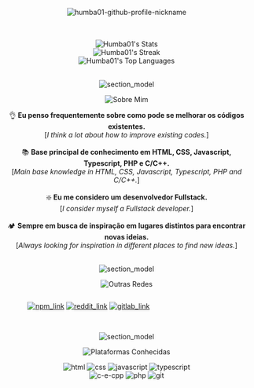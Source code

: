 <div align="center">
  
  ![humba01-github-profile-nickname](https://user-images.githubusercontent.com/59739253/232824805-c81720f6-1699-4dbf-b62f-923408925aa9.png)

  <br><br> 
  ![Humba01's Stats](https://github-readme-stats.vercel.app/api?username=Humba01&theme=radical&show_icons=true&hide_border=false&count_private=true)<br>
  ![Humba01's Streak](https://github-readme-streak-stats.herokuapp.com/?user=Humba01&theme=radical&hide_border=false)<br>
  ![Humba01's Top Languages](https://github-readme-stats.vercel.app/api/top-langs/?username=Humba01&theme=radical&show_icons=true&hide_border=false&layout=compact)

  <br> ![section_model](https://github.com/Humba01/Humba01/assets/59739253/7e904f44-9dff-439c-96fe-7a10082597af) <br>

   ![Sobre Mim](https://github.com/Humba01/Humba01/assets/59739253/601419a2-d030-48e4-81ea-ab30bb261cd3)
  
  👌 **Eu penso frequentemente sobre como pode se melhorar os códigos existentes.** <br> [_I think a lot about how to improve existing codes._] <br><br>
  📚 **Base principal de conhecimento em HTML, CSS, Javascript, Typescript, PHP e C/C++.** <br> [_Main base knowledge in HTML, CSS, Javascript, Typescript, PHP and C/C++._] <br><br>
  ❇️ **Eu me considero um desenvolvedor Fullstack.** <br> [_I consider myself a Fullstack developer._] <br><br>
  🏕️ **Sempre em busca de inspiração em lugares distintos para encontrar novas ideias.** <br> [_Always looking for inspiration in different places to find new ideas._]
  
  <br> ![section_model](https://github.com/Humba01/Humba01/assets/59739253/7e904f44-9dff-439c-96fe-7a10082597af) <br>
  
  ![Outras Redes](https://github.com/Humba01/Humba01/assets/59739253/477e7a0f-3dd8-4269-b6aa-5fecd7899b7a)

  <div style="display: flex; justify-content: space-between; width: 80%;">
    
  [![npm_link](https://github.com/Humba01/Humba01/assets/59739253/ace3b978-8787-4e9e-b99e-d7bcf0b8c4f1)](https://www.npmjs.com/~humba01)
  [![reddit_link](https://github.com/Humba01/Humba01/assets/59739253/5eec367c-17e6-4b03-b77c-83661bf58076)](https://gitlab.com/Humba01)
  [![gitlab_link](https://github.com/Humba01/Humba01/assets/59739253/c2798f28-7d97-4766-a691-6d75a955e1f1)](https://www.reddit.com/user/Humba01Dev)

  </div>

  <br> ![section_model](https://github.com/Humba01/Humba01/assets/59739253/7e904f44-9dff-439c-96fe-7a10082597af) <br>

  ![Plataformas Conhecidas](https://github.com/Humba01/Humba01/assets/59739253/3b3aa972-7d73-4039-b37b-687a040dde7d)

  ![html](https://github.com/Humba01/Humba01/assets/59739253/0d19182f-04ff-4ef2-a801-38bb7e13c3cb)
  ![css](https://github.com/Humba01/Humba01/assets/59739253/05c75c30-39a1-4238-8540-66983056968f)
  ![javascript](https://github.com/Humba01/Humba01/assets/59739253/494c5d90-f7bb-4b05-9504-3b114d588a45)
  ![typescript](https://github.com/Humba01/Humba01/assets/59739253/e308c8ef-4bf3-4538-94b6-fcea9ec21301)<br>
  ![c-e-cpp](https://github.com/Humba01/Humba01/assets/59739253/58828e2d-8f8e-466e-b10f-9a0924961db3)
  ![php](https://github.com/Humba01/Humba01/assets/59739253/855f68d5-3a1f-4312-87c9-733dab702522)
  ![git](https://github.com/Humba01/Humba01/assets/59739253/264db5bf-bc7c-477b-8dd3-9c395a619163)
  <!--![java](https://github.com/Humba01/Humba01/assets/59739253/adbe9b4b-d207-46d3-91f3-fa7ccb5f0eab)
  ![python](https://github.com/Humba01/Humba01/assets/59739253/00d033a9-3fbe-4df1-9b5f-a25bbb3692db)
  ![xml](https://github.com/Humba01/Humba01/assets/59739253/0c144e53-2d62-4cf9-bd50-4be6ce8bf5fc)-->

</div><br>

